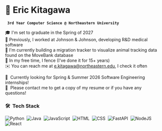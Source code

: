 # 🦆 Eric Kitagawa

**` 3rd Year Computer Science @ Northeastern University`**


🎓 I'm set to graduate in the Spring of 2027\
📜 Previously, I worked at Johnson & Johnson, developing R&D medical software\
🌱 I'm currently building a migration tracker to visualize animal tracking data found on the MoveBank database\
🤺 In my free time, I fence (I've done it for 15+ years)\
✉️ You can reach me at e.kitagawa@northeastern.edu, I check it often


:briefcase: &nbsp;Currently looking for Spring & Summer 2026 Software Engineering internships!\
📄 &nbsp;Please contact me to get a copy of my resume or if you have any questions!

### 🛠 &nbsp;Tech Stack

![Python](https://img.shields.io/badge/Python-3776AB?logo=python&logoColor=fff)&nbsp;
![Java](https://img.shields.io/badge/Java-%23ED8B00.svg?logo=openjdk&logoColor=white)&nbsp;
![JavaScript](https://img.shields.io/badge/JavaScript-F7DF1E?logo=javascript&logoColor=000)&nbsp;
![HTML](https://img.shields.io/badge/HTML-%23E34F26.svg?logo=html5&logoColor=white)&nbsp;
![CSS](https://img.shields.io/badge/CSS-639?logo=css&logoColor=fff)&nbsp;
![FastAPI](https://img.shields.io/badge/FastAPI-009485.svg?logo=fastapi&logoColor=white)&nbsp;
![NodeJS](https://img.shields.io/badge/Node.js-6DA55F?logo=node.js&logoColor=white)&nbsp;
![React](https://img.shields.io/badge/React-%2320232a.svg?logo=react&logoColor=%2361DAFB)&nbsp;
